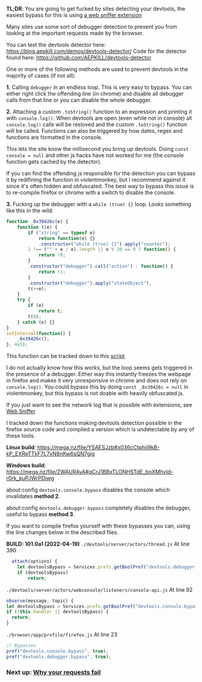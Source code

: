 **TL;DR**: You are going to get fucked by sites detecting your devtools, the easiest bypass for this is using [a web sniffer extension](https://chrome.google.com/webstore/detail/web-sniffer/ndfgffclcpdbgghfgkmooklaendohaef?hl=en)

Many sites use some sort of debugger detection to prevent you from looking at the important requests made by the browser.

You can test the devtools detector here: https://blog.aepkill.com/demos/devtools-detector/
Code for the detector found here: https://github.com/AEPKILL/devtools-detector

One or more of the following methods are used to prevent devtools in the majority of cases (if not all):

**1.**
Calling `debugger` in an endless loop.
This is very easy to bypass. You can either right click the offending line (in chrome) and disable all debugger calls from that line or you can disable the whole debugger.

**2.**
Attaching a custom `.toString()` function to an expression and printing it with `console.log()`.
When devtools are open (even while not in console) all `console.log()` calls will be resloved and the custom `.toString()` function will be called. Functions can also be triggered by how dates, regex and functions are formatted in the console.

This lets the site know the millisecond you bring up devtools. Doing `const console = null` and other js hacks have not worked for me (the console function gets cached by the detector). 

If you can find the offending js responsible for the detection you can bypass it by redifining the function in violentmonkey, but I recommend against it since it's often hidden and obfuscated. The best way to bypass this issue is to re-compile firefox or chrome with a switch to disable the console.

**3.**
Fucking up the debugger with a `while (true) {}` loop. Looks something like this in the wild:
```js
function _0x39426c(e) {
    function t(e) {
        if ("string" == typeof e)
            return function(e) {}
            .constructor("while (true) {}").apply("counter");
        1 !== ("" + e / e).length || e % 20 == 0 ? function() {
            return !0;
        }
        .constructor("debugger").call("action") : function() {
            return !1;
        }
        .constructor("debugger").apply("stateObject"),
        t(++e);
    }
    try {
        if (e)
            return t;
        t(0);
    } catch (e) {}
}
setInterval(function() {
    _0x39426c();
}, 4e3);
```
This function can be tracked down to this [script](https://github.com/javascript-obfuscator/javascript-obfuscator/blob/6de7c41c3f10f10c618da7cd96596e5c9362a25f/src/custom-code-helpers/debug-protection/templates/debug-protection-function/DebuggerTemplate.ts)

I do not actually know how this works, but the loop seems gets triggered in the presence of a debugger. Either way this instantly freezes the webpage in firefox and makes it very unresponsive in chrome and does not rely on `console.log()`. You could bypass this by doing `const _0x39426c = null` in violentmonkey, but this bypass is not doable with heavily obfuscated js.

If you just want to see the network log that is possible with extensions, see [Web Sniffer](https://chrome.google.com/webstore/detail/web-sniffer/ndfgffclcpdbgghfgkmooklaendohaef?hl=en)

I tracked down the functions making devtools detection possible in the firefox source code and compiled a version which is undetectable by any of these tools.

**Linux build**: https://mega.nz/file/YSAESJzb#x036cCtphjj9kB-kP_EXReTTkF7L7xN8nKw6sQN7gig

**Windows build**: https://mega.nz/file/ZWAURAyA#qCrJ1BBxTLONHSTdE_boXMhvId-r0rk_kuPJWrPDiwg

about:config `devtools.console.bypass` disables the console which invalidates **method 2**. 

about:config `devtools.debugger.bypass` completely disables the debugger, useful to bypass **method 3**. 

If you want to compile firefox yourself with these bypasses you can, using the line changes below in the described files.

**BUILD: 101.0a1 (2022-04-19)**
`./devtools/server/actors/thread.js`
At line 390
```js
  attach(options) {
    let devtoolsBypass = Services.prefs.getBoolPref("devtools.debugger.bypass", true);
    if (devtoolsBypass)
        return;
```

`./devtools/server/actors/webconsole/listeners/console-api.js`
At line 92
```js
observe(message, topic) {
let devtoolsBypass = Services.prefs.getBoolPref("devtools.console.bypass", true);
if (!this.handler || devtoolsBypass) {
  return;
}
```
`./browser/app/profile/firefox.js`
At line 23

```js
// Bypasses
pref("devtools.console.bypass", true);
pref("devtools.debugger.bypass", true);
```

### Next up: [Why your requests fail](https://github.com/Blatzar/scraping-tutorial/blob/master/disguising_your_scraper.md)

